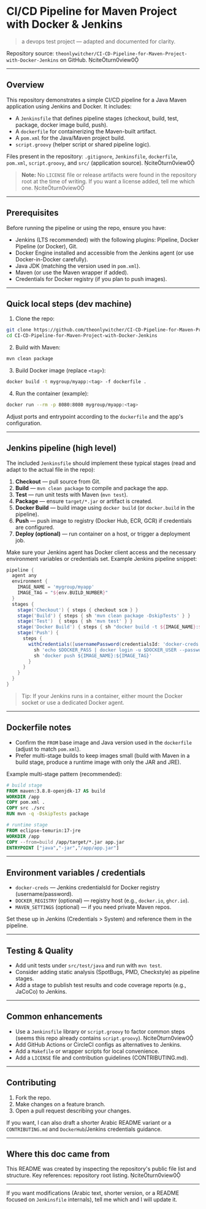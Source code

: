 # CI/CD Pipeline for Maven Project with Docker & Jenkins

> a devops test project — adapted and documented for clarity.

Repository source: `theonlywitcher/CI-CD-Pipeline-for-Maven-Project-with-Docker-Jenkins` on GitHub. citeturn0view0

---

## Overview

This repository demonstrates a simple CI/CD pipeline for a Java Maven application using Jenkins and Docker. It includes:

- A `Jenkinsfile` that defines pipeline stages (checkout, build, test, package, docker image build, push).
- A `dockerfile` for containerizing the Maven-built artifact.
- A `pom.xml` for the Java/Maven project build.
- `script.groovy` (helper script or shared pipeline logic).

Files present in the repository: `.gitignore`, `Jenkinsfile`, `dockerfile`, `pom.xml`, `script.groovy`, and `src/` (application source). citeturn0view0

> **Note:** No `LICENSE` file or release artifacts were found in the repository root at the time of writing. If you want a license added, tell me which one. citeturn0view0

---

## Prerequisites

Before running the pipeline or using the repo, ensure you have:

- Jenkins (LTS recommended) with the following plugins: Pipeline, Docker Pipeline (or Docker), Git.
- Docker Engine installed and accessible from the Jenkins agent (or use Docker-in-Docker carefully).
- Java JDK (matching the version used in `pom.xml`).
- Maven (or use the Maven wrapper if added).
- Credentials for Docker registry (if you plan to push images).

---

## Quick local steps (dev machine)

1. Clone the repo:

```bash
git clone https://github.com/theonlywitcher/CI-CD-Pipeline-for-Maven-Project-with-Docker-Jenkins.git
cd CI-CD-Pipeline-for-Maven-Project-with-Docker-Jenkins
```

2. Build with Maven:

```bash
mvn clean package
```

3. Build Docker image (replace `<tag>`):

```bash
docker build -t mygroup/myapp:<tag> -f dockerfile .
```

4. Run the container (example):

```bash
docker run --rm -p 8080:8080 mygroup/myapp:<tag>
```

Adjust ports and entrypoint according to the `dockerfile` and the app's configuration.

---

## Jenkins pipeline (high level)

The included `Jenkinsfile` should implement these typical stages (read and adapt to the actual file in the repo):

1. **Checkout** — pull source from Git.
2. **Build** — `mvn clean package` to compile and package the app.
3. **Test** — run unit tests with Maven (`mvn test`).
4. **Package** — ensure `target/*.jar` or artifact is created.
5. **Docker Build** — build image using `docker build` (or `docker.build` in the pipeline).
6. **Push** — push image to registry (Docker Hub, ECR, GCR) if credentials are configured.
7. **Deploy (optional)** — run container on a host, or trigger a deployment job.

Make sure your Jenkins agent has Docker client access and the necessary environment variables or credentials set. Example Jenkins pipeline snippet:

```groovy
pipeline {
  agent any
  environment {
    IMAGE_NAME = 'mygroup/myapp'
    IMAGE_TAG = "${env.BUILD_NUMBER}"
  }
  stages {
    stage('Checkout') { steps { checkout scm } }
    stage('Build') { steps { sh 'mvn clean package -DskipTests' } }
    stage('Test')  { steps { sh 'mvn test' } }
    stage('Docker Build') { steps { sh "docker build -t ${IMAGE_NAME}:${IMAGE_TAG} -f dockerfile ." } }
    stage('Push') {
      steps {
        withCredentials([usernamePassword(credentialsId: 'docker-creds', usernameVariable: 'DOCKER_USER', passwordVariable: 'DOCKER_PASS')]) {
          sh 'echo $DOCKER_PASS | docker login -u $DOCKER_USER --password-stdin'
          sh 'docker push ${IMAGE_NAME}:${IMAGE_TAG}'
        }
      }
    }
  }
}
```

> Tip: If your Jenkins runs in a container, either mount the Docker socket or use a dedicated Docker agent.

---

## Dockerfile notes

- Confirm the `FROM` base image and Java version used in the `dockerfile` (adjust to match `pom.xml`).
- Prefer multi-stage builds to keep images small (build with Maven in a build stage, produce a runtime image with only the JAR and JRE).

Example multi-stage pattern (recommended):

```dockerfile
# build stage
FROM maven:3.8.8-openjdk-17 AS build
WORKDIR /app
COPY pom.xml .
COPY src ./src
RUN mvn -q -DskipTests package

# runtime stage
FROM eclipse-temurin:17-jre
WORKDIR /app
COPY --from=build /app/target/*.jar app.jar
ENTRYPOINT ["java","-jar","/app/app.jar"]
```

---

## Environment variables / credentials

- `docker-creds` — Jenkins credentialsId for Docker registry (username/password).
- `DOCKER_REGISTRY` (optional) — registry host (e.g., `docker.io`, `ghcr.io`).
- `MAVEN_SETTINGS` (optional) — if you need private Maven repos.

Set these up in Jenkins (Credentials > System) and reference them in the pipeline.

---

## Testing & Quality

- Add unit tests under `src/test/java` and run with `mvn test`.
- Consider adding static analysis (SpotBugs, PMD, Checkstyle) as pipeline stages.
- Add a stage to publish test results and code coverage reports (e.g., JaCoCo) to Jenkins.

---

## Common enhancements

- Use a `Jenkinsfile` library or `script.groovy` to factor common steps (seems this repo already contains `script.groovy`). citeturn0view0
- Add GitHub Actions or CircleCI configs as alternatives to Jenkins.
- Add a `Makefile` or wrapper scripts for local convenience.
- Add a `LICENSE` file and contribution guidelines (CONTRIBUTING.md).

---

## Contributing

1. Fork the repo.
2. Make changes on a feature branch.
3. Open a pull request describing your changes.

If you want, I can also draft a shorter Arabic README variant or a `CONTRIBUTING.md` and `DockerHub`/Jenkins credentials guidance.

---

## Where this doc came from

This README was created by inspecting the repository's public file list and structure. Key references: repository root listing. citeturn0view0

---

If you want modifications (Arabic text, shorter version, or a README focused on `Jenkinsfile` internals), tell me which and I will update it.

